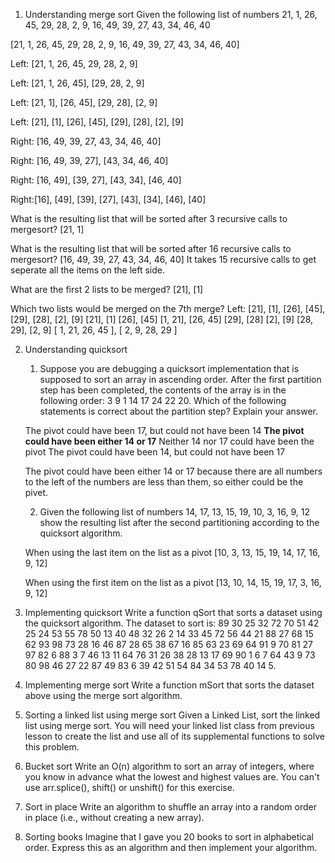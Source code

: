 1.  Understanding merge sort
Given the following list of numbers 21, 1, 26, 45, 29, 28, 2, 9, 16, 49, 39, 27, 43, 34, 46, 40

[21, 1, 26, 45, 29, 28, 2, 9, 16, 49, 39, 27, 43, 34, 46, 40]

Left: [21, 1, 26, 45, 29, 28, 2, 9] 

Left: [21, 1, 26, 45], [29, 28, 2, 9]

Left: [21, 1], [26, 45], [29, 28], [2, 9]

Left: [21], [1], [26], [45], [29], [28], [2], [9]

Right: [16, 49, 39, 27, 43, 34, 46, 40]

Right: [16, 49, 39, 27], [43, 34, 46, 40]

Right: [16, 49], [39, 27], [43, 34], [46, 40]

Right:[16], [49], [39], [27], [43], [34], [46], [40]

What is the resulting list that will be sorted after 3 recursive calls to mergesort? [21, 1]

What is the resulting list that will be sorted after 16 recursive calls to mergesort? 
[16, 49, 39, 27, 43, 34, 46, 40]
It takes 15 recursive calls to get seperate all the items on the left side.

What are the first 2 lists to be merged?
[21], [1]

Which two lists would be merged on the 7th merge?
Left: [21], [1], [26], [45], [29], [28], [2], [9]
[21], [1]
[26], [45]
[1, 21], [26, 45]
[29], [28]
[2], [9]
[28, 29], [2, 9]
[ 1, 21, 26, 45 ], [ 2, 9, 28, 29 ]

2.  Understanding quicksort
    1) Suppose you are debugging a quicksort implementation that is supposed to sort an array in ascending order. After the first partition step has been completed, the contents of the array is in the following order: 3 9 1 14 17 24 22 20. Which of the following statements is correct about the partition step? Explain your answer.

    The pivot could have been 17, but could not have been 14
    **The pivot could have been either 14 or 17**
    Neither 14 nor 17 could have been the pivot
    The pivot could have been 14, but could not have been 17

    The pivot could have been either 14 or 17 because there are all numbers to the left of the numbers are less than them, so either could be the pivet.

    2) Given the following list of numbers 14, 17, 13, 15, 19, 10, 3, 16, 9, 12 show the resulting list after the second partitioning according to the quicksort algorithm.
    
    When using the last item on the list as a pivot
    [10,  3, 13, 15, 19, 14, 17, 16,  9, 12]

    When using the first item on the list as a pivot
    [13, 10, 14, 15, 19, 17, 3, 16, 9, 12]

3.  Implementing quicksort
Write a function qSort that sorts a dataset using the quicksort algorithm. The dataset to sort is: 89 30 25 32 72 70 51 42 25 24 53 55 78 50 13 40 48 32 26 2 14 33 45 72 56 44 21 88 27 68 15 62 93 98 73 28 16 46 87 28 65 38 67 16 85 63 23 69 64 91 9 70 81 27 97 82 6 88 3 7 46 13 11 64 76 31 26 38 28 13 17 69 90 1 6 7 64 43 9 73 80 98 46 27 22 87 49 83 6 39 42 51 54 84 34 53 78 40 14 5.

4. Implementing merge sort
Write a function mSort that sorts the dataset above using the merge sort algorithm.

5. Sorting a linked list using merge sort
Given a Linked List, sort the linked list using merge sort. You will need your linked list class from previous lesson to create the list and use all of its supplemental functions to solve this problem.

6. Bucket sort
Write an O(n) algorithm to sort an array of integers, where you know in advance what the lowest and highest values are. You can't use arr.splice(), shift() or unshift() for this exercise.

7. Sort in place
Write an algorithm to shuffle an array into a random order in place (i.e., without creating a new array).

8. Sorting books
Imagine that I gave you 20 books to sort in alphabetical order. Express this as an algorithm and then implement your algorithm.